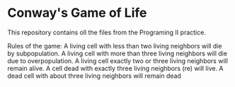 # Conway's Game of Life  

This repository contains oll the files from the Programing II practice.

Rules of the game:
A living cell with less than two living neighbors will die by subpopulation.
A living cell with more than three living neighbors will die due to overpopulation.
A living cell exactly two or three living neighbors will remain alive.
A cell dead with exactly three living neighbors (re) will live.
A dead cell with about three living neighbors will remain dead
